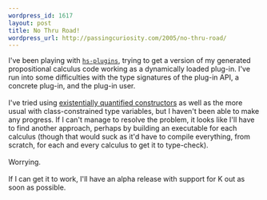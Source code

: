 ```yaml
--- 
wordpress_id: 1617
layout: post
title: No Thru Road!
wordpress_url: http://passingcuriosity.com/2005/no-thru-road/
---
```

I've been playing with <a href="http://www.cse.unsw.edu.au/~dons/hs-plugins/"><code>hs-plugins</code></a>, trying to get a version of my generated propositional calculus code working as a dynamically loaded plug-in. I've run into some difficulties with the type signatures of the plug-in API, a concrete plug-in, and the plug-in user.<br /><br />I've tried using <a href="http://www.haskell.org/ghc/docs/5.00/set/existential-quantification.html">existentially quantified constructors</a> as well as the more usual with class-constrained type variables, but I haven't been able to make any progress. If I can't manage to resolve the problem, it looks like I'll have to find another approach, perhaps by building an executable for each calculus (though that would suck as it'd have to compile everything, from scratch, for each and every calculus to get it to type-check).<br /><br />Worrying.<br /><br />If I can get it to work, I'll have an alpha release with support for K out as soon as possible.
